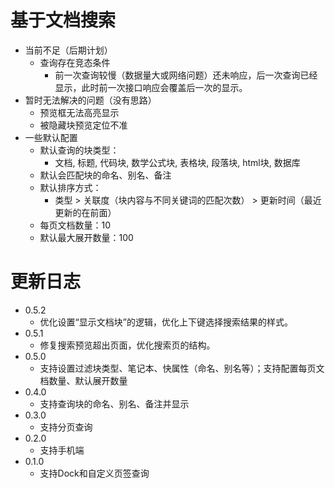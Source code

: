 # 基于文档搜索


* 当前不足（后期计划）
  * 查询存在竞态条件
    * 前一次查询较慢（数据量大或网络问题）还未响应，后一次查询已经显示，此时前一次接口响应会覆盖后一次的显示。
* 暂时无法解决的问题（没有思路）
  * 预览框无法高亮显示
  * 被隐藏块预览定位不准
* 一些默认配置
  * 默认查询的块类型：
    * 文档, 标题, 代码块, 数学公式块, 表格块, 段落块, html块, 数据库
  * 默认会匹配块的命名、别名、备注
  * 默认排序方式：
    * 类型 > 关联度（块内容与不同关键词的匹配次数） > 更新时间（最近更新的在前面）
  * 每页文档数量：10
  * 默认最大展开数量：100

# 更新日志

* 0.5.2
  * 优化设置“显示文档块”的逻辑，优化上下键选择搜索结果的样式。
* 0.5.1
  * 修复搜索预览超出页面，优化搜索页的结构。
* 0.5.0
  * 支持设置过滤块类型、笔记本、快属性（命名、别名等）；支持配置每页文档数量、默认展开数量
* 0.4.0
  * 支持查询块的命名、别名、备注并显示
* 0.3.0
  * 支持分页查询
* 0.2.0
  * 支持手机端
* 0.1.0
  * 支持Dock和自定义页签查询